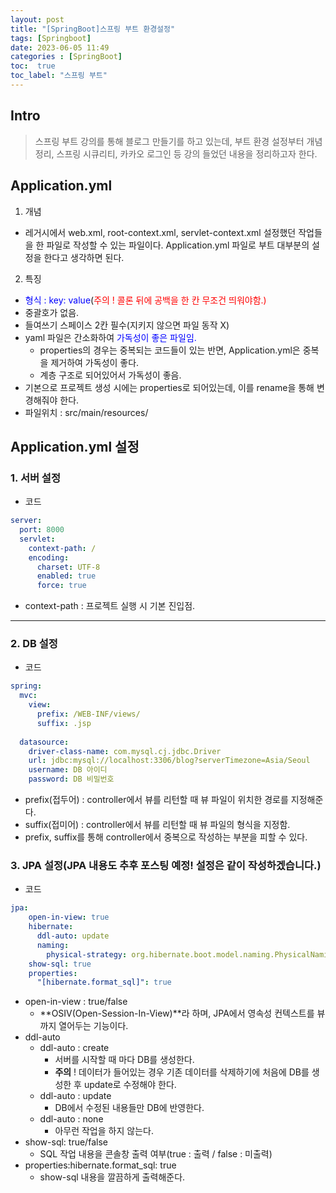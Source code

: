 ```yaml
---
layout: post
title: "[SpringBoot]스프링 부트 환경설정"
tags: [Springboot]
date: 2023-06-05 11:49
categories : [SpringBoot]
toc:  true
toc_label: "스프링 부트"
---
```


## Intro
> 스프링 부트 강의를 통해 블로그 만들기를 하고 있는데, 부트 환경 설정부터 개념 정리, 스프링 시큐리티, 카카오 로그인 등 강의 들었던 내용을 정리하고자 한다.

## Application.yml
1. 개념
- 레거시에서 web.xml, root-context.xml, servlet-context.xml 설정했던 작업들을 한 파일로 작성할 수 있는 파일이다. Application.yml 파일로 부트 대부분의 설정을 한다고 생각하면 된다.

2. 특징
- <span style='color:blue'>형식 : key: value</span>(<span style="color:red">주의 !<span> 콜론 뒤에 공백을 한 칸 무조건 띄워야함.)
- 중괄호가 없음.
- 들여쓰기 스페이스 2칸 필수(지키지 않으면 파일 동작 X)
- yaml 파일은 간소화하여 <span style='color:blue'>가독성이 좋은 파일임.</span>
    - properties의 경우는 중복되는 코드들이 있는 반면, Application.yml은 중복을 제거하여 가독성이 좋다.
    - 계층 구조로 되어있어서 가독성이 좋음.
- 기본으로 프로젝트 생성 시에는 properties로 되어있는데, 이를 rename을 통해 변경해줘야 한다.
- 파일위치 : src/main/resources/

## Application.yml 설정
### 1. 서버 설정
- 코드
```yml
server:
  port: 8000
  servlet:
    context-path: /
    encoding:
      charset: UTF-8
      enabled: true
      force: true
```
- context-path : 프로젝트 실행 시 기본 진입점.
---

### 2. DB 설정
- 코드
```yml
spring:
  mvc:
    view:
      prefix: /WEB-INF/views/
      suffix: .jsp
      
  datasource:
    driver-class-name: com.mysql.cj.jdbc.Driver
    url: jdbc:mysql://localhost:3306/blog?serverTimezone=Asia/Seoul
    username: DB 아이디
    password: DB 비밀번호
```
- prefix(접두어) : controller에서 뷰를 리턴할 때 뷰 파일이 위치한 경로를 지정해준다.
- suffix(접미어) : controller에서 뷰를 리턴할 때 뷰 파일의 형식을 지정함.
- prefix, suffix를 통해 controller에서 중복으로 작성하는 부분을 피할 수 있다.


### 3. JPA 설정(JPA 내용도 추후 포스팅 예정! 설정은 같이 작성하겠습니다.)
- 코드
```yml
jpa:
    open-in-view: true
    hibernate:
      ddl-auto: update
      naming:
        physical-strategy: org.hibernate.boot.model.naming.PhysicalNamingStrategyStandardImpl
    show-sql: true
    properties:
      "[hibernate.format_sql]": true
```
- open-in-view : true/false
  - **OSIV(Open-Session-In-View)**라 하며, JPA에서 영속성 컨텍스트를 뷰까지 열어두는 기능이다.
- ddl-auto
    - ddl-auto : create
        - 서버를 시작할 때 마다 DB를 생성한다.
        - **주의** ! 데이터가 들어있는 경우 기존 데이터를 삭제하기에 처음에 DB를 생성한 후 update로 수정해야 한다.
    - ddl-auto : update
        - DB에서 수정된 내용들만 DB에 반영한다.
    - ddl-auto : none
        - 아무런 작업을 하지 않는다.
- show-sql: true/false
    - SQL 작업 내용을 콘솔창 출력 여부(true : 출력 / false : 미출력)
- properties:hibernate.format_sql: true
    - show-sql 내용을 깔끔하게 출력해준다.

    

